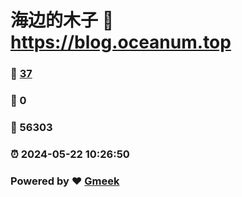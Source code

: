 # 海边的木子 :link: https://blog.oceanum.top 
### :page_facing_up: [37](https://blog.oceanum.top/tag.html) 
### :speech_balloon: 0 
### :hibiscus: 56303 
### :alarm_clock: 2024-05-22 10:26:50 
### Powered by :heart: [Gmeek](https://github.com/Meekdai/Gmeek)
